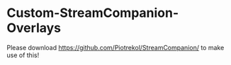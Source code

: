 # Custom-StreamCompanion-Overlays
Please download https://github.com/Piotrekol/StreamCompanion/ to make use of this!
